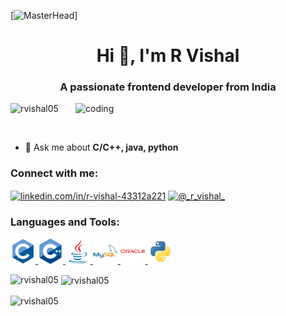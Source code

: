 [![MasterHead](https://www.neilhillier.com/wp-content/uploads/2018/03/matrix-1500-x-400.gif)]
<h1 align="center">Hi 👋, I'm R Vishal</h1>
<h3 align="center">A passionate frontend developer from India</h3>
<img align="right" alt="coding" width="400" src="https://media3.giphy.com/media/HscDLzkO8EOTmgkhQP/giphy.gif?cid=790b7611441d6a543db6884ac5c107aa297ed1a2310d2e45&amp;rid=giphy.gif&amp;ct=g">

<p align="left"> <img src="https://komarev.com/ghpvc/?username=rvishal05&label=Profile%20views&color=0e75b6&style=flat" alt="rvishal05" /> </p>

<p align="left"> <a href="https://twitter.com/" target="blank"><img src="https://img.shields.io/twitter/follow/?logo=twitter&style=for-the-badge" alt="" /></a> </p>

- 💬 Ask me about **C/C++, java, python**

<h3 align="left">Connect with me:</h3>
<p align="left">
<a href="https://linkedin.com/in/linkedin.com/in/r-vishal-43312a221" target="blank"><img align="center" src="https://raw.githubusercontent.com/rahuldkjain/github-profile-readme-generator/master/src/images/icons/Social/linked-in-alt.svg" alt="linkedin.com/in/r-vishal-43312a221" height="30" width="40" /></a>
<a href="https://instagram.com/@_r_vishal_" target="blank"><img align="center" src="https://raw.githubusercontent.com/rahuldkjain/github-profile-readme-generator/master/src/images/icons/Social/instagram.svg" alt="@_r_vishal_" height="30" width="40" /></a>
</p>

<h3 align="left">Languages and Tools:</h3>
<p align="left"> <a href="https://www.cprogramming.com/" target="_blank" rel="noreferrer"> <img src="https://raw.githubusercontent.com/devicons/devicon/master/icons/c/c-original.svg" alt="c" width="40" height="40"/> </a> <a href="https://www.w3schools.com/cpp/" target="_blank" rel="noreferrer"> <img src="https://raw.githubusercontent.com/devicons/devicon/master/icons/cplusplus/cplusplus-original.svg" alt="cplusplus" width="40" height="40"/> </a> <a href="https://www.java.com" target="_blank" rel="noreferrer"> <img src="https://raw.githubusercontent.com/devicons/devicon/master/icons/java/java-original.svg" alt="java" width="40" height="40"/> </a> <a href="https://www.mysql.com/" target="_blank" rel="noreferrer"> <img src="https://raw.githubusercontent.com/devicons/devicon/master/icons/mysql/mysql-original-wordmark.svg" alt="mysql" width="40" height="40"/> </a> <a href="https://www.oracle.com/" target="_blank" rel="noreferrer"> <img src="https://raw.githubusercontent.com/devicons/devicon/master/icons/oracle/oracle-original.svg" alt="oracle" width="40" height="40"/> </a> <a href="https://www.python.org" target="_blank" rel="noreferrer"> <img src="https://raw.githubusercontent.com/devicons/devicon/master/icons/python/python-original.svg" alt="python" width="40" height="40"/> </a> </p>

<p><img align="left" src="https://github-readme-stats.vercel.app/api/top-langs?username=rvishal05&show_icons=true&locale=en&layout=compact" alt="rvishal05" /></p>

<p>&nbsp;<img align="center" src="https://github-readme-stats.vercel.app/api?username=rvishal05&show_icons=true&locale=en" alt="rvishal05" /></p>

<p><img align="center" src="https://github-readme-streak-stats.herokuapp.com/?user=rvishal05&" alt="rvishal05" /></p>


